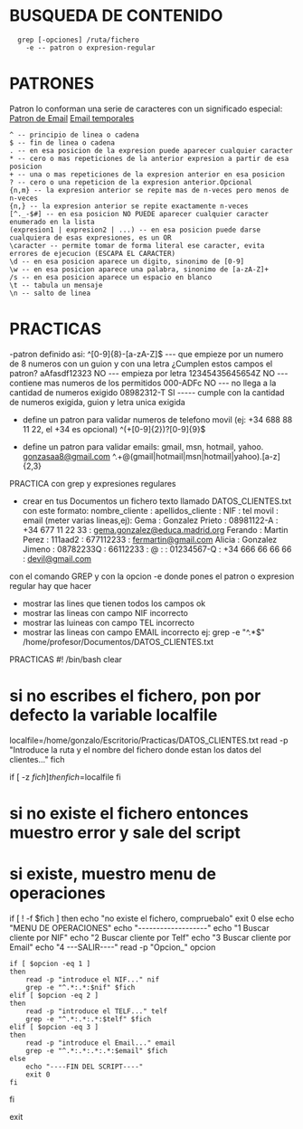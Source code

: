 # BUSQUEDA DE CONTENIDO
      grep [-opciones] /ruta/fichero
        -e -- patron o expresion-regular

# PATRONES
Patron lo conforman una serie de caracteres con un significado especial:  
<a href="https://emailregex.com/">Patron de Email</a>
<a href="https://10minutemail.com/">Email temporales</a>

    ^ -- principio de linea o cadena
    $ -- fin de linea o cadena
    . -- en esa posicion de la expresion puede aparecer cualquier caracter
    * -- cero o mas repeticiones de la anterior expresion a partir de esa posicion
    + -- una o mas repeticiones de la expresion anterior en esa posicion
    ? -- cero o una repeticion de la expresion anterior.Opcional
    {n,m} -- la expresion anterior se repite mas de n-veces pero menos de n-veces
    {n,} -- la expresion anterior se repite exactamente n-veces
    [^._-$#] -- en esa posicion NO PUEDE aparecer cualquier caracter enumerado en la lista
    (expresion1 | expresion2 | ...) -- en esa posicion puede darse cualquiera de esas expresiones, es un OR
    \caracter -- permite tomar de forma literal ese caracter, evita errores de ejecucion (ESCAPA EL CARACTER)
    \d -- en esa posicion aparece un digito, sinonimo de [0-9]
    \w -- en esa posicion aparece una palabra, sinonimo de [a-zA-Z]+
    /s -- en esa posicion aparece un espacio en blanco
    \t -- tabula un mensaje
    \n -- salto de linea

# PRACTICAS
  -patron definido asi: ^[0-9]{8}-[a-zA-Z]$ --- que empieze por un numero de 8 numeros con un guion y con una letra
  ¿Cumplen estos campos el patron?
    aAfasdf12323 NO --- empieza por letra
    12345435645654Z NO --- contiene mas numeros de los permitidos
    000-ADFc NO --- no llega a la cantidad de numeros exigido
    08982312-T SI ----- cumple con la cantidad de numeros exigida, guion y letra unica exigida

  - define un patron para validar numeros de telefono movil (ej: +34 688 88 11 22, el +34 es opcional)
        ^(\+[0-9]{2})?[0-9]{9}$

  - define un patron para validar emails: gmail, msn, hotmail, yahoo. gonzasaa8@gmail.com
        ^.+@(gmail|hotmail|msn|hotmail|yahoo)\.[a-z]{2,3}

PRACTICA con grep y expresiones regulares
  - crear en tus Documentos un fichero texto llamado DATOS_CLIENTES.txt con este formato:
      nombre_cliente : apellidos_cliente : NIF : tel movil : email
(meter varias lineas,ej):
  Gema : Gonzalez Prieto : 08981122-A : +34 677 11 22 33 : gema.gonzalez@educa.madrid.org
  Ferando : Martin Perez : 111aad2 : 677112233 : fermartin@gmail.com
  Alicia : Gonzalez Jimeno : 08782233Q : 66112233 : @
  : : 01234567-Q : +34 666 66 66 66 : devil@gmail.com

con el comando GREP y con la opcion -e donde pones el patron o expresion regular hay que hacer
  - mostrar las lines que tienen todos los campos ok
  - mostrar las lineas con campo NIF incorrecto
  - mostrar las luineas con campo TEL incorrecto
  - mostrar las lineas con campo EMAIL incorrecto
ej: grep -e "^.*$" /home/profesor/Documentos/DATOS_CLIENTES.txt

PRACTICAS
#! /bin/bash
clear

# si no escribes el fichero, pon por defecto la variable localfile

localfile=/home/gonzalo/Escritorio/Practicas/DATOS_CLIENTES.txt
read -p "Introduce la ruta y el nombre del fichero donde estan los datos del clientes..." fich

if [ -z $fich ] 
then    
    fich=$localfile
fi

# si no existe el fichero entonces muestro error y sale del script
# si existe, muestro menu de operaciones

if [ ! -f $fich ]
then
    echo "no existe el fichero, compruebalo"
    exit 0
else
    echo "MENU DE OPERACIONES"
    echo "-------------------"
    echo "1 Buscar cliente por NIF"
    echo "2 Buscar cliente por Telf"
    echo "3 Buscar cliente por Email"
    echo "4 ---SALIR----"
    read -p "Opcion_" opcion

    if [ $opcion -eq 1 ]
    then
        read -p "introduce el NIF..." nif
        grep -e "^.*:.*:$nif" $fich
    elif [ $opcion -eq 2 ]
    then
        read -p "introduce el TELF..." telf
        grep -e "^.*:.*:.*:$telf" $fich
    elif [ $opcion -eq 3 ]
    then    
        read -p "introduce el Email..." email
        grep -e "^.*:.*:.*:.*:$email" $fich
    else
        echo "----FIN DEL SCRIPT----"
        exit 0
    fi
fi

exit
